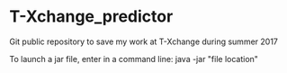 # T-Xchange_predictor
Git public repository to save my work at T-Xchange during summer 2017

To launch a jar file, enter in a command line:
java -jar "file location"
